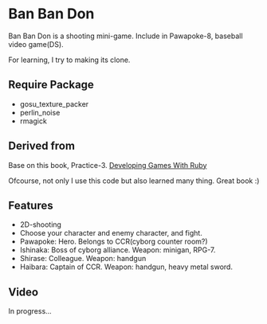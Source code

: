 # Ban Ban Don

Ban Ban Don is a shooting mini-game. Include in Pawapoke-8, baseball video game(DS).

For learning, I try to making its clone.

## Require Package

- gosu_texture_packer
- perlin_noise
- rmagick

## Derived from
Base on this book, Practice-3. [Developing Games With Ruby](https://leanpub.com/developing-games-with-ruby)

Ofcourse, not only I use this code but also learned many thing. Great book :)

## Features

- 2D-shooting
- Choose your character and enemy character, and fight.
 - Pawapoke: Hero. Belongs to CCR(cyborg counter room?)
 - Ishinaka: Boss of cyborg alliance. Weapon: minigan, RPG-7.
 - Shirase: Colleague. Weapon: handgun
 - Haibara: Captain of CCR. Weapon: handgun, heavy metal sword.

## Video

In progress...
